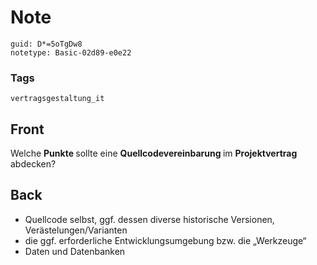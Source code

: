 # Note
```
guid: D*=5oTgDw8
notetype: Basic-02d89-e0e22
```

### Tags
```
vertragsgestaltung_it
```

## Front
Welche <b>Punkte </b>sollte eine <b>Quellcodevereinbarung </b>im <b>Projektvertrag </b>abdecken?

## Back
<ul><li>Quellcode selbst, ggf. dessen diverse historische Versionen, Verästelungen/Varianten</li><li>die ggf. erforderliche Entwicklungsumgebung bzw. die „Werkzeuge“</li><li>Daten und Datenbanken</li></ul>
